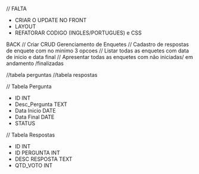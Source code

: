 // FALTA 
- CRIAR O UPDATE NO FRONT
- LAYOUT
- REFATORAR CODIGO (INGLES/PORTUGUES) e CSS


BACK
// Criar CRUD Gerenciamento de Enquetes
// Cadastro de respostas de enquete com no minimo 3 opcoes
// Listar todas as enquetes com data de inicio e data final
// Apresentar todas as enquetes com não iniciadas/ em andamento /finalizadas


//tabela perguntas
//tabela respostas

// Tabela Pergunta
- ID INT
- Desc_Pergunta TEXT
- Data Inicio DATE
- Data Final DATE
- STATUS 

// Tabela Respostas
- ID INT
- ID PERGUNTA INT
- DESC RESPOSTA TEXT
- QTD_VOTO INT